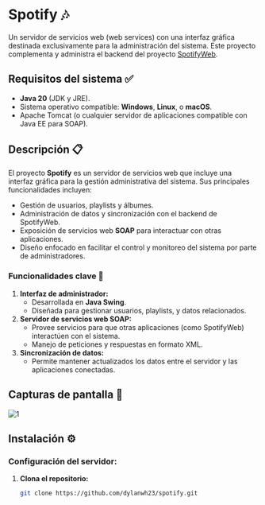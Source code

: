 # Spotify 🎶

Un servidor de servicios web (web services) con una interfaz gráfica destinada exclusivamente para la administración del sistema. Este proyecto complementa y administra el backend del proyecto [SpotifyWeb](https://github.com/dylanwh23/SpotifyWeb).

## Requisitos del sistema ✅

- **Java 20** (JDK y JRE).
- Sistema operativo compatible: **Windows**, **Linux**, o **macOS**.
- Apache Tomcat (o cualquier servidor de aplicaciones compatible con Java EE para SOAP).

## Descripción 📋

El proyecto **Spotify** es un servidor de servicios web que incluye una interfaz gráfica para la gestión administrativa del sistema. Sus principales funcionalidades incluyen:
- Gestión de usuarios, playlists y álbumes.
- Administración de datos y sincronización con el backend de SpotifyWeb.
- Exposición de servicios web **SOAP** para interactuar con otras aplicaciones.
- Diseño enfocado en facilitar el control y monitoreo del sistema por parte de administradores.

### Funcionalidades clave 🚀
1. **Interfaz de administrador:**
   - Desarrollada en **Java Swing**.
   - Diseñada para gestionar usuarios, playlists, y datos relacionados.
2. **Servidor de servicios web SOAP:**
   - Provee servicios para que otras aplicaciones (como SpotifyWeb) interactúen con el sistema.
   - Manejo  de peticiones y respuestas en formato XML.
3. **Sincronización de datos:**
   - Permite mantener actualizados los datos entre el servidor y las aplicaciones conectadas.
   
## Capturas de pantalla 📸
![1](https://diegopozzi.com/proyectospotify/15.png)

## Instalación ⚙️

### Configuración del servidor:
1. **Clona el repositorio:**
   ```bash
   git clone https://github.com/dylanwh23/spotify.git
